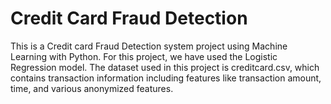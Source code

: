 # Credit Card Fraud Detection

This is a Credit card Fraud Detection system project using Machine Learning with Python. For this project, we have used the Logistic Regression model.
The dataset used in this project is creditcard.csv, which contains transaction information including features like transaction amount, time, and various anonymized features.

